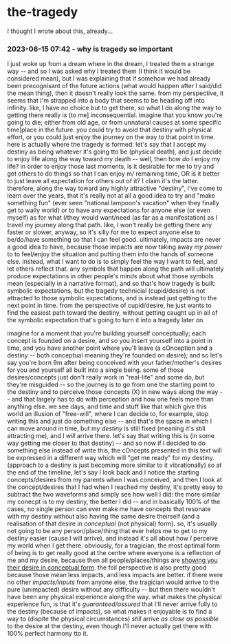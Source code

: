 # the-tragedy

I thought I wrote about this, already...

### 2023-06-15 07:42 - why is tragedy so important

I just woke up from a dream where in the dream, I treated them a strange way -- and so I was asked why I treated them (I think it would be considered mean), but I was explaining that if somehow we had already been precognisant of the future actions (what would happen after I said/did the mean thing), then it doesn't really look the same.
  from my perspective, it seems that I'm strapped into a body that seems to be heading off into infinity. like, I have no choice but to get there, so what I do along the way to getting there really is (to me] inconsequential.
  imagine that you know you're going to die; either from old age, or from unnatural causes at some specific time|place in the future. you could try to avoid that destiny with physical effort, or you could just enjoy the journey on the way to that point in time.
    here is actually where the tragedy is formed: let's say that I accept my destiny as being whatever it's going tto be (physical death), and just decide to enjoy life along the way toward my death -- well, then how *do* I enjoy my life? in order to enjoy those last moments, is it desirable for me to try and get others to do things so that I can enjoy m/ remaining time, OR is it better to just leave all expectation for others out of it? I claim it's the latter.
  therefore, along the way toward any highly attractive "destiny", I've come to learn over the years, that it's really not at all a good idea to try and "make something fun" (ever seen "national lampoon's vacation" when they finally get to wally world) or to have any expectations for anyone else (or even myself) as for what I/they would want/need (as far as a manifestation) as I travel my journey along that path.
    like, I won't really be getting there any faster or slower, anyway, so it's silly for me to expect anyone else to be/do/have something so that I can feel good.
  ultimately, impacts are never a good idea to have, because those impacts are now taking away *my power* to to feel/enjoy the situation and putting them into the hands of someone else. instead, what I want to do is to simply feel the way I want to feel, and let others reflect that.
any symbols that happen along the path will ultimately produce expectations in other people's minds about what those symbols mean (especially in a narrative format), and so that's how tragedy is built: symbolic expectations, but the tragedy technicial (cupid/desire) is not attracted to those symbolic expectations, and is instead just getting to the next point in time.
  from the perspective of cupid/desire, he just wants to find the easiest path toward the destiny, without getting caught up in all of the symbolic expectation that's going to turn it into a tragedy later on.

imagine for a moment that you're building yourself conceptually; each concept is founded on a desire, and so you insert yourself into a point in time, and you have another point where you'll leave (a cOnception and a destiny -- both conceptual meaning they're founded on desire); and so let's say you're born 9m after being conceived with your father/mother's desires for you and yourself all built into a single being. some of those desires/concepts just don't really work in "real-life" and some do, but they're misguided -- so the journey is to go from one the starting point to the destiny and to perceive those concepts (X) in new ways along the way -- and that largely has to do with perception and how one feels more than anything else.
  we see days, and time and stuff like that which give this world an illusion of "free-will", where I can decide to, for example, stop writing this and just do something else -- and that's the space in which I can move around in time, but my *destiny* is still fixed (meaning it's still attracting me), and I *will* arrive there. let's say that writing this is (in some way getting me closer to that destiny) -- and so now if I decided to do something else instead of write this, the cOncepts presented in this text will be expressed in a different way which will "get me ready" for my destiny. (approach to a destiny is just becoming more similar to it vibrationally)
so at the end of the timeline, let's say I look back and I notice the starting concepts/desires from my parents when I was conceived, and then I look at the concept/desires that I had when I reached my destiny, it's pretty easy to subtract the two waveforms and simply see how well I did:
the more similar my conecpt is to my destiny, the better I did -- and in basically 100% of the cases, no single person can ever make me have concepts that resonate with my destiny without also having the same desire theirself (and a realisation of that desire in *conceptual* (not physical) form). so, it's usually not going to be any person/place/thing that ever helps me to get to my destiny easier (cause I will arrive), and instead it's all about how *I* perceive my world when I get there.
  obviously, for a tragician, the most optimal form of being is to get really good at the centre where everyone is a reflection of me and my desire, because then all people/places/things are [showing you their desire in conceptual form](/in-27-days.md#2023-06-14-1729---hearing-and-listening). the foil perspective is also pretty good because those mean less impacts, and less impacts are better.
if there were no other *impacts/inputs* from anyone else, the tragician would arrive to the pure (unimpacted) desire without any difficulty -- but then there wouldn't have been any physical experience along the way. what makes the physical experience fun, is that it's *guaranteed/assured* that I'll never arrive fully to the destiny (because of impacts), so what makes it enjoyable is to find a way to (dispite the physical circumstances) *still* arrive *as close as possible* to the desire at the destiny, even though I'll never actually get there with 100% perfect harmony tto it.
